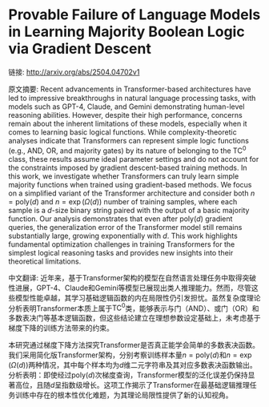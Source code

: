 # Provable Failure of Language Models in Learning Majority Boolean Logic via Gradient Descent

链接: http://arxiv.org/abs/2504.04702v1

原文摘要:
Recent advancements in Transformer-based architectures have led to impressive
breakthroughs in natural language processing tasks, with models such as GPT-4,
Claude, and Gemini demonstrating human-level reasoning abilities. However,
despite their high performance, concerns remain about the inherent limitations
of these models, especially when it comes to learning basic logical functions.
While complexity-theoretic analyses indicate that Transformers can represent
simple logic functions (e.g., $\mathsf{AND}$, $\mathsf{OR}$, and majority
gates) by its nature of belonging to the $\mathsf{TC}^0$ class, these results
assume ideal parameter settings and do not account for the constraints imposed
by gradient descent-based training methods. In this work, we investigate
whether Transformers can truly learn simple majority functions when trained
using gradient-based methods. We focus on a simplified variant of the
Transformer architecture and consider both $n=\mathrm{poly}(d)$ and
$n=\exp(\Omega(d))$ number of training samples, where each sample is a $d$-size
binary string paired with the output of a basic majority function. Our analysis
demonstrates that even after $\mathrm{poly}(d)$ gradient queries, the
generalization error of the Transformer model still remains substantially
large, growing exponentially with $d$. This work highlights fundamental
optimization challenges in training Transformers for the simplest logical
reasoning tasks and provides new insights into their theoretical limitations.

中文翻译:
近年来，基于Transformer架构的模型在自然语言处理任务中取得突破性进展，GPT-4、Claude和Gemini等模型已展现出类人推理能力。然而，尽管这些模型性能卓越，其学习基础逻辑函数的内在局限性仍引发担忧。虽然复杂度理论分析表明Transformer本质上属于$\mathsf{TC}^0$类，能够表示与门（$\mathsf{AND}$）、或门（$\mathsf{OR}$）和多数表决门等基本逻辑函数，但这些结论建立在理想参数设定基础上，未考虑基于梯度下降的训练方法带来的约束。

本研究通过梯度下降方法探究Transformer是否真正能学会简单的多数表决函数。我们采用简化版Transformer架构，分别考察训练样本量$n=\mathrm{poly}(d)$和$n=\exp(\Omega(d))$两种情况，其中每个样本均为$d$维二元字符串及其对应多数表决函数输出。分析表明：即使经过$\mathrm{poly}(d)$次梯度查询，Transformer模型的泛化误差仍保持显著高位，且随$d$呈指数级增长。这项工作揭示了Transformer在最基础逻辑推理任务训练中存在的根本性优化难题，为其理论局限性提供了新的认知视角。


